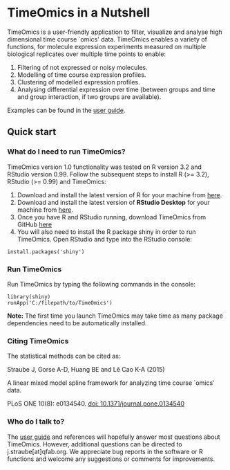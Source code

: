 # TimeOmics in a Nutshell #

TimeOmics is a user-friendly application to filter, visualize and analyse high dimensional time course `omics' data. TimeOmics enables a variety of functions, for molecule expression experiments measured on multiple biological replicates over multiple time points to enable: 

1.  Filtering of not expressed or noisy molecules.
2.  Modelling of time course expression profiles.
3.  Clustering of modelled expression profiles.
4.  Analysing differential expression over time (between groups and time and group interaction, if two groups are available).

Examples can be found in the [user guide](https://github.com/JStrau/TimeOmics/tree/master/TimeOmics/www/UserGuide.pdf).

## Quick start ##
### What do I need to run TimeOmics? ###
TimeOmics version 1.0 functionality was tested on R version 3.2 and RStudio version 0.99. 
Follow the subsequent steps to install R (>= 3.2), RStudio (>= 0.99) and TimeOmics:

1. Download and install the latest version of R for your machine from [here](https://cran.r-project.org/bin/windows/base/).
2. Download and install the latest version of  **RStudio Desktop** for your machine from [here](https://www.rstudio.com/products/rstudio/#Desktop).
3. Once you have R and RStudio running, download TimeOmics from GitHub [here](https://github.com/JStrau/TimeOmics)
4. You will also need to install the R package shiny in order to run TimeOmics. Open RStudio and type into the RStudio console:

~~~~
install.packages('shiny')
~~~~


### Run TimeOmics ###
Run TimeOmics by typing the following commands in the console:

    library(shiny)
    runApp('C:/filepath/to/TimeOmics')
    

**Note:** The first time you launch TimeOmics may take time as many package dependencies need to be  automatically installed. 

### Citing TimeOmics ###

The statistical methods can be cited as:


Straube J, Gorse A-D, Huang BE and Lê Cao K-A (2015)

A linear mixed model spline framework for analyzing time course `omics' data.

PLoS ONE 10(8): e0134540. [doi: 10.1371/journal.pone.0134540](http://dx.doi.org/10.1371/journal.pone.0134540)


### Who do I talk to? ###
The [user guide](https://github.com/JStrau/TimeOmics/tree/master/TimeOmics/www/UserGuide.pdf) and references will hopefully answer most questions about TimeOmics. However, additional questions can be directed to j.straube[at]qfab.org.
We appreciate bug reports in the software or R functions and welcome any suggestions or comments for improvements.
